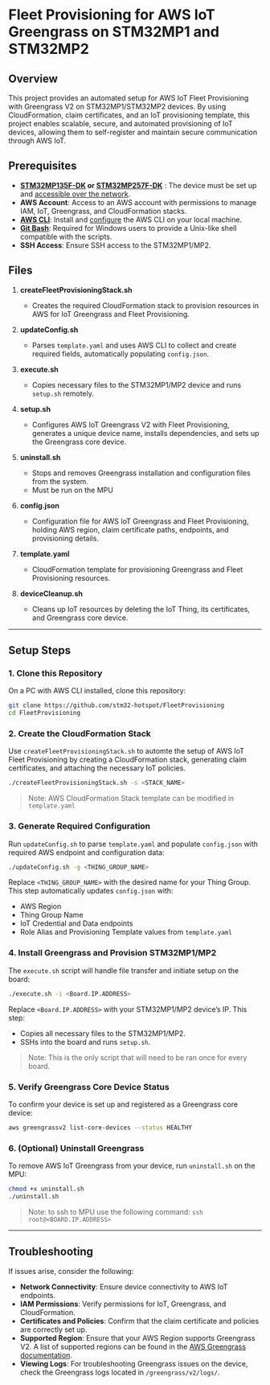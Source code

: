 
# Fleet Provisioning for AWS IoT Greengrass on STM32MP1 and STM32MP2

## Overview
This project provides an automated setup for AWS IoT Fleet Provisioning with Greengrass V2 on STM32MP1/STM32MP2 devices. By using CloudFormation, claim certificates, and an IoT provisioning template, this project enables scalable, secure, and automated provisioning of IoT devices, allowing them to self-register and maintain secure communication through AWS IoT.

## Prerequisites
- **[STM32MP135F-DK](https://www.st.com/en/evaluation-tools/stm32mp135f-dk.html) or [STM32MP257F-DK](https://www.st.com/en/evaluation-tools/stm32mp257f-dk.html)** : The device must be set up and [accessible over the network](https://wiki.st.com/stm32mpu/wiki/How_to_setup_a_WLAN_connection).
- **AWS Account**: Access to an AWS account with permissions to manage IAM, IoT, Greengrass, and CloudFormation stacks.
- **[AWS CLI](https://docs.aws.amazon.com/cli/latest/userguide/getting-started-install.html)**: Install and [configure](https://docs.aws.amazon.com/cli/latest/userguide/getting-started-quickstart.html) the AWS CLI on your local machine.
- **[Git Bash](https://git-scm.com/downloads)**: Required for Windows users to provide a Unix-like shell compatible with the scripts.
- **SSH Access**: Ensure SSH access to the STM32MP1/MP2.

## Files

1. **createFleetProvisioningStack.sh**
   - Creates the required CloudFormation stack to provision resources in AWS for IoT Greengrass and Fleet Provisioning.

2. **updateConfig.sh**
   - Parses `template.yaml` and uses AWS CLI to collect and create required fields, automatically populating `config.json`.

3. **execute.sh**
   - Copies necessary files to the STM32MP1/MP2 device and runs `setup.sh` remotely.

4. **setup.sh**
   - Configures AWS IoT Greengrass V2 with Fleet Provisioning, generates a unique device name, installs dependencies, and sets up the Greengrass core device.

5. **uninstall.sh**
   - Stops and removes Greengrass installation and configuration files from the system.
   - Must be run on the MPU

6. **config.json**
   - Configuration file for AWS IoT Greengrass and Fleet Provisioning, holding AWS region, claim certificate paths, endpoints, and provisioning details.

7. **template.yaml**
   - CloudFormation template for provisioning Greengrass and Fleet Provisioning resources.

8. **deviceCleanup.sh**
   - Cleans up IoT resources by deleting the IoT Thing, its certificates, and Greengrass core device.

---

## Setup Steps

### 1. Clone this Repository
On a PC with AWS CLI installed, clone this repository:

```bash
git clone https://github.com/stm32-hotspot/FleetProvisioning
cd FleetProvisioning
```

### 2. Create the CloudFormation Stack
Use `createFleetProvisioningStack.sh` to automte the setup of AWS IoT Fleet Provisioning by creating a CloudFormation stack, generating claim certificates, and attaching the necessary IoT policies.

```bash
./createFleetProvisioningStack.sh -s <STACK_NAME>
```
> Note: AWS CloudFormation Stack template can be modified in `template.yaml` 
### 3. Generate Required Configuration
Run `updateConfig.sh` to parse `template.yaml` and populate `config.json` with required AWS endpoint and configuration data:

```bash
./updateConfig.sh -g <THING_GROUP_NAME>
```

Replace `<THING_GROUP_NAME>` with the desired name for your Thing Group. This step automatically updates `config.json` with:
   - AWS Region
   - Thing Group Name
   - IoT Credential and Data endpoints
   - Role Alias and Provisioning Template values from `template.yaml`

### 4. Install Greengrass and Provision STM32MP1/MP2
The `execute.sh` script will handle file transfer and initiate setup on the board:

```bash
./execute.sh -i <Board.IP.ADDRESS>
```

Replace `<Board.IP.ADDRESS>` with your STM32MP1/MP2 device’s IP. This step:
   - Copies all necessary files to the STM32MP1/MP2.
   - SSHs into the board and runs `setup.sh`.

> Note: This is the only script that will need to be ran once for every board.

### 5. Verify Greengrass Core Device Status
To confirm your device is set up and registered as a Greengrass core device:

```bash
aws greengrassv2 list-core-devices --status HEALTHY
```

### 6. (Optional) Uninstall Greengrass
To remove AWS IoT Greengrass from your device, run `uninstall.sh` on the MPU:

```bash
chmod +x uninstall.sh
./uninstall.sh
```

> Note: to ssh to MPU use the following command: `ssh root@<BOARD.IP.ADDRESS>`

---
## Troubleshooting
If issues arise, consider the following:
   - **Network Connectivity**: Ensure device connectivity to AWS IoT endpoints.
   - **IAM Permissions**: Verify permissions for IoT, Greengrass, and CloudFormation.
   - **Certificates and Policies**: Confirm that the claim certificate and policies are correctly set up.
   - **Supported Region**: Ensure that your AWS Region supports Greengrass V2. A list of supported regions can be found in the [AWS Greengrass documentation](https://docs.aws.amazon.com/general/latest/gr/greengrass.html#greengrass_region).
   - **Viewing Logs**: For troubleshooting Greengrass issues on the device, check the Greengrass logs located in `/greengrass/v2/logs/`.
